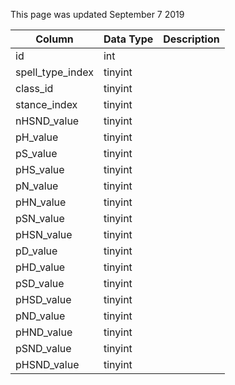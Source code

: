 This page was updated September 7 2019

| Column           | Data Type | Description |
| ---------------- | --------- | ----------- |
| id               | int       |             |
| spell_type_index | tinyint   |             |
| class_id         | tinyint   |             |
| stance_index     | tinyint   |             |
| nHSND_value      | tinyint   |             |
| pH_value         | tinyint   |             |
| pS_value         | tinyint   |             |
| pHS_value        | tinyint   |             |
| pN_value         | tinyint   |             |
| pHN_value        | tinyint   |             |
| pSN_value        | tinyint   |             |
| pHSN_value       | tinyint   |             |
| pD_value         | tinyint   |             |
| pHD_value        | tinyint   |             |
| pSD_value        | tinyint   |             |
| pHSD_value       | tinyint   |             |
| pND_value        | tinyint   |             |
| pHND_value       | tinyint   |             |
| pSND_value       | tinyint   |             |
| pHSND_value      | tinyint   |             |